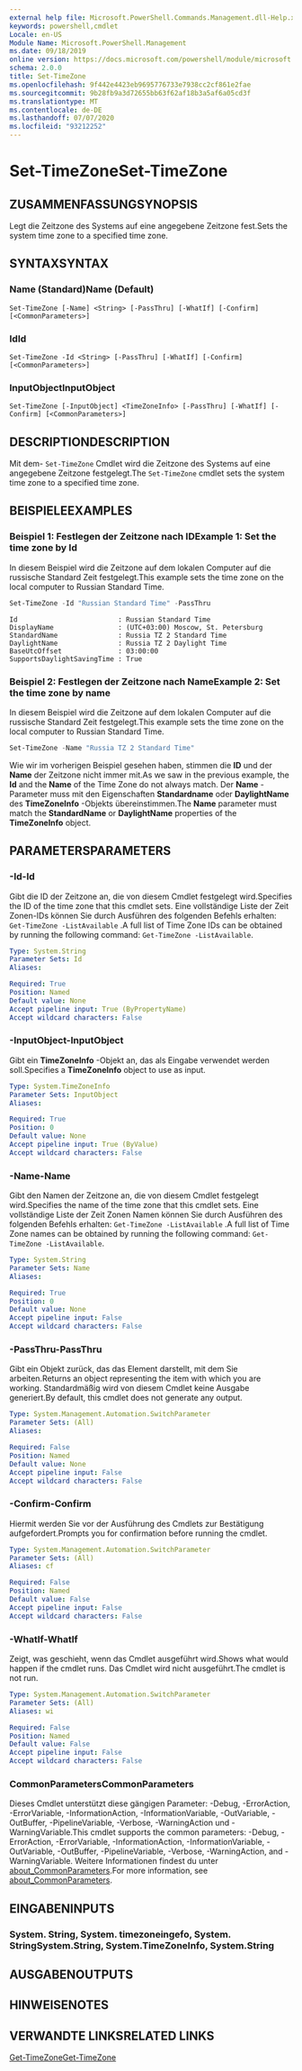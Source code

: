 ```yaml
---
external help file: Microsoft.PowerShell.Commands.Management.dll-Help.xml
keywords: powershell,cmdlet
Locale: en-US
Module Name: Microsoft.PowerShell.Management
ms.date: 09/18/2019
online version: https://docs.microsoft.com/powershell/module/microsoft.powershell.management/set-timezone?view=powershell-6&WT.mc_id=ps-gethelp
schema: 2.0.0
title: Set-TimeZone
ms.openlocfilehash: 9f442e4423eb9695776733e7938cc2cf861e2fae
ms.sourcegitcommit: 9b28fb9a3d72655bb63f62af18b3a5af6a05cd3f
ms.translationtype: MT
ms.contentlocale: de-DE
ms.lasthandoff: 07/07/2020
ms.locfileid: "93212252"
---
```

# <span data-ttu-id="e2788-103">Set-TimeZone</span><span class="sxs-lookup"><span data-stu-id="e2788-103">Set-TimeZone</span></span>

## <span data-ttu-id="e2788-104">ZUSAMMENFASSUNG</span><span class="sxs-lookup"><span data-stu-id="e2788-104">SYNOPSIS</span></span>
<span data-ttu-id="e2788-105">Legt die Zeitzone des Systems auf eine angegebene Zeitzone fest.</span><span class="sxs-lookup"><span data-stu-id="e2788-105">Sets the system time zone to a specified time zone.</span></span>

## <span data-ttu-id="e2788-106">SYNTAX</span><span class="sxs-lookup"><span data-stu-id="e2788-106">SYNTAX</span></span>

### <span data-ttu-id="e2788-107">Name (Standard)</span><span class="sxs-lookup"><span data-stu-id="e2788-107">Name (Default)</span></span>

```
Set-TimeZone [-Name] <String> [-PassThru] [-WhatIf] [-Confirm] [<CommonParameters>]
```

### <span data-ttu-id="e2788-108">Id</span><span class="sxs-lookup"><span data-stu-id="e2788-108">Id</span></span>

```
Set-TimeZone -Id <String> [-PassThru] [-WhatIf] [-Confirm] [<CommonParameters>]
```

### <span data-ttu-id="e2788-109">InputObject</span><span class="sxs-lookup"><span data-stu-id="e2788-109">InputObject</span></span>

```
Set-TimeZone [-InputObject] <TimeZoneInfo> [-PassThru] [-WhatIf] [-Confirm] [<CommonParameters>]
```

## <span data-ttu-id="e2788-110">DESCRIPTION</span><span class="sxs-lookup"><span data-stu-id="e2788-110">DESCRIPTION</span></span>

<span data-ttu-id="e2788-111">Mit dem- `Set-TimeZone` Cmdlet wird die Zeitzone des Systems auf eine angegebene Zeitzone festgelegt.</span><span class="sxs-lookup"><span data-stu-id="e2788-111">The `Set-TimeZone` cmdlet sets the system time zone to a specified time zone.</span></span>

## <span data-ttu-id="e2788-112">BEISPIELE</span><span class="sxs-lookup"><span data-stu-id="e2788-112">EXAMPLES</span></span>

### <span data-ttu-id="e2788-113">Beispiel 1: Festlegen der Zeitzone nach ID</span><span class="sxs-lookup"><span data-stu-id="e2788-113">Example 1: Set the time zone by Id</span></span>

<span data-ttu-id="e2788-114">In diesem Beispiel wird die Zeitzone auf dem lokalen Computer auf die russische Standard Zeit festgelegt.</span><span class="sxs-lookup"><span data-stu-id="e2788-114">This example sets the time zone on the local computer to Russian Standard Time.</span></span>

```powershell
Set-TimeZone -Id "Russian Standard Time" -PassThru
```

```Output
Id                         : Russian Standard Time
DisplayName                : (UTC+03:00) Moscow, St. Petersburg
StandardName               : Russia TZ 2 Standard Time
DaylightName               : Russia TZ 2 Daylight Time
BaseUtcOffset              : 03:00:00
SupportsDaylightSavingTime : True
```

### <span data-ttu-id="e2788-115">Beispiel 2: Festlegen der Zeitzone nach Name</span><span class="sxs-lookup"><span data-stu-id="e2788-115">Example 2: Set the time zone by name</span></span>

<span data-ttu-id="e2788-116">In diesem Beispiel wird die Zeitzone auf dem lokalen Computer auf die russische Standard Zeit festgelegt.</span><span class="sxs-lookup"><span data-stu-id="e2788-116">This example sets the time zone on the local computer to Russian Standard Time.</span></span>

```powershell
Set-TimeZone -Name "Russia TZ 2 Standard Time"
```

<span data-ttu-id="e2788-117">Wie wir im vorherigen Beispiel gesehen haben, stimmen die **ID** und der **Name** der Zeitzone nicht immer mit.</span><span class="sxs-lookup"><span data-stu-id="e2788-117">As we saw in the previous example, the **Id** and the **Name** of the Time Zone do not always match.</span></span>
<span data-ttu-id="e2788-118">Der **Name** -Parameter muss mit den Eigenschaften **Standardname** oder **DaylightName** des **TimeZoneInfo** -Objekts übereinstimmen.</span><span class="sxs-lookup"><span data-stu-id="e2788-118">The **Name** parameter must match the **StandardName** or **DaylightName** properties of the **TimeZoneInfo** object.</span></span>

## <span data-ttu-id="e2788-119">PARAMETERS</span><span class="sxs-lookup"><span data-stu-id="e2788-119">PARAMETERS</span></span>

### <span data-ttu-id="e2788-120">-Id</span><span class="sxs-lookup"><span data-stu-id="e2788-120">-Id</span></span>

<span data-ttu-id="e2788-121">Gibt die ID der Zeitzone an, die von diesem Cmdlet festgelegt wird.</span><span class="sxs-lookup"><span data-stu-id="e2788-121">Specifies the ID of the time zone that this cmdlet sets.</span></span> <span data-ttu-id="e2788-122">Eine vollständige Liste der Zeit Zonen-IDs können Sie durch Ausführen des folgenden Befehls erhalten: `Get-TimeZone -ListAvailable` .</span><span class="sxs-lookup"><span data-stu-id="e2788-122">A full list of Time Zone IDs can be obtained by running the following command: `Get-TimeZone -ListAvailable`.</span></span>

```yaml
Type: System.String
Parameter Sets: Id
Aliases:

Required: True
Position: Named
Default value: None
Accept pipeline input: True (ByPropertyName)
Accept wildcard characters: False
```

### <span data-ttu-id="e2788-123">-InputObject</span><span class="sxs-lookup"><span data-stu-id="e2788-123">-InputObject</span></span>

<span data-ttu-id="e2788-124">Gibt ein **TimeZoneInfo** -Objekt an, das als Eingabe verwendet werden soll.</span><span class="sxs-lookup"><span data-stu-id="e2788-124">Specifies a **TimeZoneInfo** object to use as input.</span></span>

```yaml
Type: System.TimeZoneInfo
Parameter Sets: InputObject
Aliases:

Required: True
Position: 0
Default value: None
Accept pipeline input: True (ByValue)
Accept wildcard characters: False
```

### <span data-ttu-id="e2788-125">-Name</span><span class="sxs-lookup"><span data-stu-id="e2788-125">-Name</span></span>

<span data-ttu-id="e2788-126">Gibt den Namen der Zeitzone an, die von diesem Cmdlet festgelegt wird.</span><span class="sxs-lookup"><span data-stu-id="e2788-126">Specifies the name of the time zone that this cmdlet sets.</span></span> <span data-ttu-id="e2788-127">Eine vollständige Liste der Zeit Zonen Namen können Sie durch Ausführen des folgenden Befehls erhalten: `Get-TimeZone -ListAvailable` .</span><span class="sxs-lookup"><span data-stu-id="e2788-127">A full list of Time Zone names can be obtained by running the following command: `Get-TimeZone -ListAvailable`.</span></span>

```yaml
Type: System.String
Parameter Sets: Name
Aliases:

Required: True
Position: 0
Default value: None
Accept pipeline input: False
Accept wildcard characters: False
```

### <span data-ttu-id="e2788-128">-PassThru</span><span class="sxs-lookup"><span data-stu-id="e2788-128">-PassThru</span></span>

<span data-ttu-id="e2788-129">Gibt ein Objekt zurück, das das Element darstellt, mit dem Sie arbeiten.</span><span class="sxs-lookup"><span data-stu-id="e2788-129">Returns an object representing the item with which you are working.</span></span> <span data-ttu-id="e2788-130">Standardmäßig wird von diesem Cmdlet keine Ausgabe generiert.</span><span class="sxs-lookup"><span data-stu-id="e2788-130">By default, this cmdlet does not generate any output.</span></span>

```yaml
Type: System.Management.Automation.SwitchParameter
Parameter Sets: (All)
Aliases:

Required: False
Position: Named
Default value: None
Accept pipeline input: False
Accept wildcard characters: False
```

### <span data-ttu-id="e2788-131">-Confirm</span><span class="sxs-lookup"><span data-stu-id="e2788-131">-Confirm</span></span>

<span data-ttu-id="e2788-132">Hiermit werden Sie vor der Ausführung des Cmdlets zur Bestätigung aufgefordert.</span><span class="sxs-lookup"><span data-stu-id="e2788-132">Prompts you for confirmation before running the cmdlet.</span></span>

```yaml
Type: System.Management.Automation.SwitchParameter
Parameter Sets: (All)
Aliases: cf

Required: False
Position: Named
Default value: False
Accept pipeline input: False
Accept wildcard characters: False
```

### <span data-ttu-id="e2788-133">-WhatIf</span><span class="sxs-lookup"><span data-stu-id="e2788-133">-WhatIf</span></span>

<span data-ttu-id="e2788-134">Zeigt, was geschieht, wenn das Cmdlet ausgeführt wird.</span><span class="sxs-lookup"><span data-stu-id="e2788-134">Shows what would happen if the cmdlet runs.</span></span> <span data-ttu-id="e2788-135">Das Cmdlet wird nicht ausgeführt.</span><span class="sxs-lookup"><span data-stu-id="e2788-135">The cmdlet is not run.</span></span>

```yaml
Type: System.Management.Automation.SwitchParameter
Parameter Sets: (All)
Aliases: wi

Required: False
Position: Named
Default value: False
Accept pipeline input: False
Accept wildcard characters: False
```

### <span data-ttu-id="e2788-136">CommonParameters</span><span class="sxs-lookup"><span data-stu-id="e2788-136">CommonParameters</span></span>

<span data-ttu-id="e2788-137">Dieses Cmdlet unterstützt diese gängigen Parameter: -Debug, -ErrorAction, -ErrorVariable, -InformationAction, -InformationVariable, -OutVariable, -OutBuffer, -PipelineVariable, -Verbose, -WarningAction und -WarningVariable.</span><span class="sxs-lookup"><span data-stu-id="e2788-137">This cmdlet supports the common parameters: -Debug, -ErrorAction, -ErrorVariable, -InformationAction, -InformationVariable, -OutVariable, -OutBuffer, -PipelineVariable, -Verbose, -WarningAction, and -WarningVariable.</span></span> <span data-ttu-id="e2788-138">Weitere Informationen findest du unter [about_CommonParameters](https://go.microsoft.com/fwlink/?LinkID=113216).</span><span class="sxs-lookup"><span data-stu-id="e2788-138">For more information, see [about_CommonParameters](https://go.microsoft.com/fwlink/?LinkID=113216).</span></span>

## <span data-ttu-id="e2788-139">EINGABEN</span><span class="sxs-lookup"><span data-stu-id="e2788-139">INPUTS</span></span>

### <span data-ttu-id="e2788-140">System. String, System. timezoneingefo, System. String</span><span class="sxs-lookup"><span data-stu-id="e2788-140">System.String, System.TimeZoneInfo, System.String</span></span>

## <span data-ttu-id="e2788-141">AUSGABEN</span><span class="sxs-lookup"><span data-stu-id="e2788-141">OUTPUTS</span></span>

## <span data-ttu-id="e2788-142">HINWEISE</span><span class="sxs-lookup"><span data-stu-id="e2788-142">NOTES</span></span>

## <span data-ttu-id="e2788-143">VERWANDTE LINKS</span><span class="sxs-lookup"><span data-stu-id="e2788-143">RELATED LINKS</span></span>

[<span data-ttu-id="e2788-144">Get-TimeZone</span><span class="sxs-lookup"><span data-stu-id="e2788-144">Get-TimeZone</span></span>](Get-TimeZone.md)
